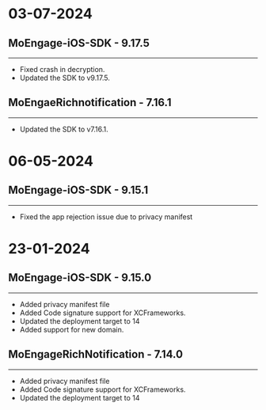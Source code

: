 # 03-07-2024

## MoEngage-iOS-SDK - 9.17.5
-------------------------------------------
* Fixed crash in decryption.
* Updated the SDK to v9.17.5.

## MoEngaeRichnotification - 7.16.1
-------------------------------------------
* Updated the SDK to v7.16.1.

# 06-05-2024

## MoEngage-iOS-SDK - 9.15.1
-------------------------------------------
* Fixed the app rejection issue due to privacy manifest

# 23-01-2024

## MoEngage-iOS-SDK - 9.15.0
-------------------------------------------
* Added privacy manifest file
* Added Code signature support for XCFrameworks.
* Updated the deployment target to 14
* Added support for new domain.


## MoEngageRichNotification - 7.14.0
-------------------------------------------
* Added privacy manifest file
* Added Code signature support for XCFrameworks.
* Updated the deployment target to 14
